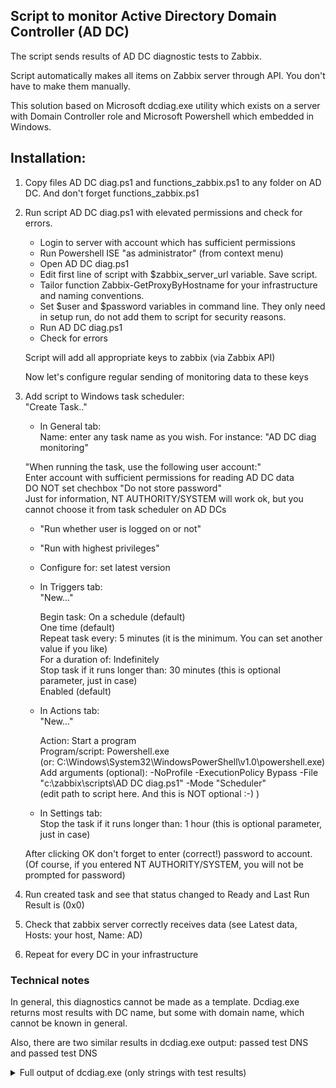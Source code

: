 ## Script to monitor Active Directory Domain Controller (AD DC)

The script sends results of AD DC diagnostic tests to Zabbix.

Script automatically makes all items on Zabbix server through API. You don't have to make them manually.

This solution based on Microsoft dcdiag.exe utility which exists on a server with Domain Controller role and Microsoft Powershell which embedded in Windows.


## Installation:

1. Copy files AD DC diag.ps1 and functions_zabbix.ps1 to any folder on AD DC. And don't forget functions_zabbix.ps1

2. Run script AD DC diag.ps1 with elevated permissions and check for errors.<br>
    - Login to server with account which has sufficient permissions
    - Run Powershell ISE "as administrator" (from context menu)
    - Open AD DC diag.ps1
    - Edit first line of script with $zabbix_server_url variable. Save script.
    - Tailor function Zabbix-GetProxyByHostname for your infrastructure and naming conventions.
    - Set $user and $password variables in command line. They only need in setup run, do not add them to script for security reasons. 
    - Run AD DC diag.ps1
    - Check for errors

    Script will add all appropriate keys to zabbix (via Zabbix API)
    
    Now let's configure regular sending of monitoring data to these keys

3. Add script to Windows task scheduler:<br>
    "Create Task.."

    - In General tab:<br>
	Name: enter any task name as you wish. For instance: "AD DC diag monitoring"

	"When running the task, use the following user account:"<br>
	Enter account with sufficient permissions for reading AD DC data<br>
	DO NOT set chechbox "Do not store password"<br>
	Just for information, NT AUTHORITY/SYSTEM will work ok, but you cannot choose it from task scheduler on AD DCs
	
	- "Run whether user is logged on or not"

	- "Run with highest privileges"

	- Configure for: set latest version


    - In Triggers tab:<br>
        "New..."
	
        Begin task: On a schedule (default)<br>
        One time (default)<br>
        Repeat task every: 5 minutes (it is the minimum. You can set another value if you like)<br>
        For a duration of: Indefinitely<br>
        Stop task if it runs longer than: 30 minutes (this is optional parameter, just in case)<br>
        Enabled (default)

    - In Actions tab:<br>
        "New..."

        Action: Start a program<br>
        Program/script: Powershell.exe<br>
        (or: C:\Windows\System32\WindowsPowerShell\v1.0\powershell.exe)<br>
        Add arguments (optional): -NoProfile -ExecutionPolicy Bypass -File "c:\zabbix\scripts\AD DC diag.ps1" -Mode "Scheduler"<br>
        (edit path to script here. And this is NOT optional :-) )<br>

    - In Settings tab:<br>
	Stop the task if it runs longer than: 1 hour (this is optional parameter, just in case)

    After clicking OK don't forget to enter (correct!) password to account. (Of course, if you entered NT AUTHORITY/SYSTEM, you will not be prompted for password)

4. Run created task and see that status changed to Ready and Last Run Result is (0x0)

5. Check that zabbix server correctly receives data (see Latest data, Hosts: your host, Name: AD)

6. Repeat for every DC in your infrastructure

### Technical notes

In general, this diagnostics cannot be made as a template. Dcdiag.exe returns most results with DC name, but some with domain name, which cannot be known in general.

Also, there are two similar results in dcdiag.exe output:
<DC> passed test DNS
and
<DOMAIN> passed test DNS

<details>
    <summary>
        Full output of dcdiag.exe (only strings with test results)
    </summary>
         <pre>	
         ......................... &ltDC> passed test Connectivity
         ......................... &ltDC> passed test Advertising
         ......................... &ltDC> passed test CheckSecurityError
         ......................... &ltDC> passed test CutoffServers
         ......................... &ltDC> passed test FrsEvent
         ......................... &ltDC> passed test DFSREvent
         ......................... &ltDC> passed test SysVolCheck
         ......................... &ltDC> passed test FrsSysVol
         ......................... &ltDC> passed test KccEvent
         ......................... &ltDC> passed test KnowsOfRoleHolders
         ......................... &ltDC> passed test MachineAccount
         ......................... &ltDC> passed test NCSecDesc
         ......................... &ltDC> passed test NetLogons
         ......................... &ltDC> passed test ObjectsReplicated
         ......................... &ltDC> passed test Replications
         ......................... &ltDC> passed test RidManager
         ......................... &ltDC> passed test Services
         ......................... &ltDC> passed test SystemLog
         ......................... &ltDC> passed test Topology
         ......................... &ltDC> passed test VerifyReferences
         ......................... &ltDC> passed test VerifyReplicas
         ......................... &ltDC> passed test DNS
         ......................... ForestDnsZones passed test CheckSDRefDom
         ......................... DomainDnsZones passed test CheckSDRefDom
         ......................... Schema passed test CheckSDRefDom
         ......................... Schema passed test CrossRefValidation
         ......................... Configuration passed test CheckSDRefDom
         ......................... Configuration passed test CrossRefValidation
         ......................... &ltDOMAIN> passed test CheckSDRefDom
         ......................... &ltDOMAIN> passed test CrossRefValidation
         ......................... &ltDOMAIN> passed test DNS
         ......................... &ltDOMAIN> passed test LocatorCheck
         ......................... &ltDOMAIN> passed test FsmoCheck
         ......................... &ltDOMAIN> passed test Intersite
	 </pre>
</details>


